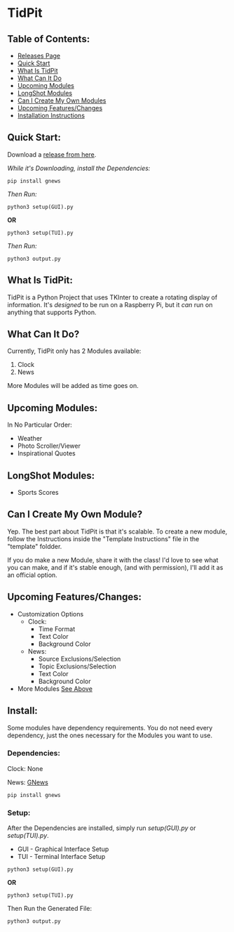 # TidPit

## Table of Contents:
* [Releases Page](https://github.com/Drinkingpants74/TidPit/releases)
* [Quick Start](https://github.com/Drinkingpants74/TidPit/tree/main#quick-start)
* [What Is TidPit](https://github.com/Drinkingpants74/TidPit/tree/main#what-is-tidpit)
* [What Can It Do](https://github.com/Drinkingpants74/TidPit/tree/main#what-can-it-do)
* [Upcoming Modules](https://github.com/Drinkingpants74/TidPit/tree/main#upcoming-modules)
* [LongShot Modules](https://github.com/Drinkingpants74/TidPit/tree/main#longshot-modules)
* [Can I Create My Own Modules](https://github.com/Drinkingpants74/TidPit/tree/main#can-i-create-my-own-module)
* [Upcoming Features/Changes](https://github.com/Drinkingpants74/TidPit/tree/main#upcoming-featureschanges)
* [Installation Instructions](https://github.com/Drinkingpants74/TidPit/tree/main#install)


## Quick Start:
Download a [release from here](https://github.com/Drinkingpants74/TidPit/releases).

_While it's Downloading, install the Dependencies:_
```
pip install gnews
```
_Then Run:_
```
python3 setup(GUI).py
```
__OR__
```
python3 setup(TUI).py
```
_Then Run:_
```
python3 output.py
```

## What Is TidPit:
TidPit is a Python Project that uses TKInter to create a rotating display of information.
It's _designed_ to be run on a Raspberry Pi, but it _can_ run on anything that supports Python.


## What Can It Do?
Currently, TidPit only has 2 Modules available:
1. Clock
2. News

More Modules will be added as time goes on.

## Upcoming Modules:
In No Particular Order:
* Weather
* Photo Scroller/Viewer
* Inspirational Quotes

## LongShot Modules:
* Sports Scores

## Can I Create My Own Module?
Yep. The best part about TidPit is that it's scalable. To create a new module, follow the Instructions
inside the "Template Instructions" file in the "template" foldder.

If you do make a new Module, share it with the class! I'd love to see what you can make, and if it's stable enough,
(and with permission), I'll add it as an official option.

## Upcoming Features/Changes:
* Customization Options
    * Clock:
        * Time Format
        * Text Color
        * Background Color
    * News:
        * Source Exclusions/Selection
        * Topic Exclusions/Selection
        * Text Color
        * Background Color
* More Modules [See Above](https://github.com/Drinkingpants74/TidPit/tree/main#upcoming-modules)


## Install:
Some modules have dependency requirements. You do not need every dependency, just the ones
necessary for the Modules you want to use.

### Dependencies:
Clock: None

News: [GNews](https://github.com/ranahaani/GNews)
```
pip install gnews
```

### Setup:
After the Dependencies are installed, simply run _setup(GUI).py_ or _setup(TUI).py_.
* GUI - Graphical Interface Setup
* TUI - Terminal Interface Setup
```
python3 setup(GUI).py
```
__OR__
```
python3 setup(TUI).py
```
Then Run the Generated File:
```
python3 output.py
```
